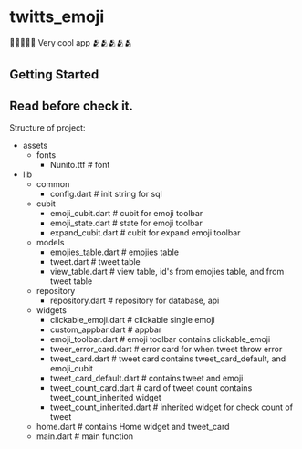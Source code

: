 # twitts_emoji

🧠🧠🧠🧠🧠
Very cool app
🫂🫂🫂🫂🫂

## Getting Started

## Read before check it.

Structure of project:
- assets
    - fonts
        - Nunito.ttf # font
- lib
    - common
        - config.dart # init string for sql
    - cubit
        - emoji_cubit.dart # cubit for emoji toolbar
        - emoji_state.dart # state for emoji toolbar
        - expand_cubit.dart # cubit for expand emoji toolbar
    - models
        - emojies_table.dart # emojies table
        - tweet.dart # tweet table
        - view_table.dart # view table, id's  from emojies table, and from tweet table
    - repository
        - repository.dart # repository for database, api
    - widgets
        - clickable_emoji.dart # clickable single emoji
        - custom_appbar.dart # appbar
        - emoji_toolbar.dart # emoji toolbar contains clickable_emoji
        - tweer_error_card.dart # error card for when tweet throw error
        - tweet_card.dart # tweet card contains tweet_card_default, and emoji_cubit
        - tweet_card_default.dart # contains tweet and emoji
        - tweet_count_card.dart # card of tweet count contains tweet_count_inherited widget
        - tweet_count_inherited.dart # inherited widget for check count of tweet
     - home.dart # contains Home widget and tweet_card
     - main.dart # main function
